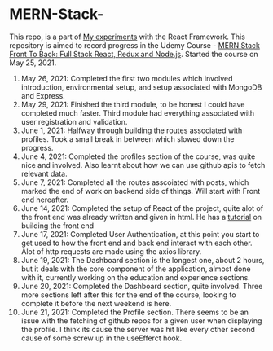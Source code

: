 # MERN-Stack-

This repo, is a part of [My experiments](https://github.com/vybhavpai/React-Learning) with the React Framework. This repository is aimed to record progress in the Udemy Course - [MERN Stack Front To Back: Full Stack React, Redux and Node.js](https://www.udemy.com/course/mern-stack-front-to-back/). Started the course on May 25, 2021.

1. May 26, 2021: Completed the first two modules which involved introduction, environmental setup, and setup associated with MongoDB and Express.
2. May 29, 2021: Finished the third module, to be honest I could have completed much faster. Third module had everything associated with user registration and validation.
3. June 1, 2021: Halfway through building the routes associated with profiles. Took a small break in between which slowed down the progress.
4. June 4, 2021: Completed the profiles section of the course, was quite nice and involved. Also learnt about how we can use github apis to fetch relevant data.
5. June 7, 2021: Completed all the routes asscoiated with posts, which marked the end of work on backend side of things. Will start with Front end hereafter.
6. June 14, 2021: Completed the setup of React of the project, quite alot of the front end was already written and given in html. He has a [tutorial](https://www.youtube.com/watch?v=IFM9hbapeA0&list=PLillGF-Rfqba3xeEvDzIcUCxwMlGiewfV) on building the front end
7. June 17, 2021: Completed User Authentication, at this point you start to get used to how the front end and back end interact with each other. Alot of http requests are made using the axios library.
8. June 19, 2021: The Dashboard section is the longest one, about 2 hours, but it deals with the core component of the application, almost done with it, currently working on the education and experience sections.
9. June 20, 2021: Completed the Dashboard section, quite involved. Three more sections left after this for the end of the course, looking to complete it before the next weekend is here.
10. June 21, 2021: Completed the Profile section. There seems to be an issue with the fetching of github repos for a given user when displaying the profile. I think its cause the server was hit like every other second cause of some screw up in the useEfferct hook.
